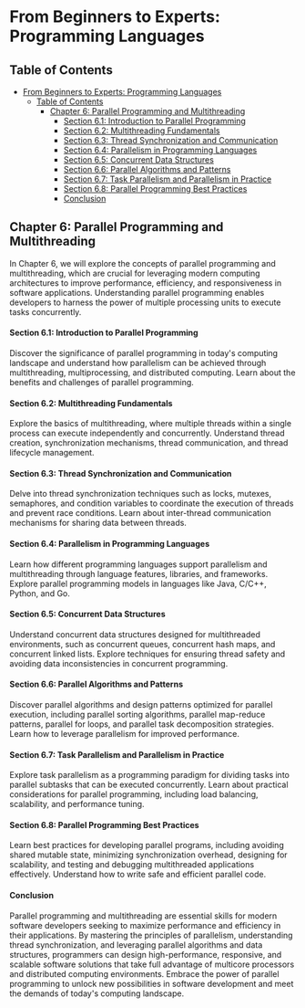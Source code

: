 # From Beginners to Experts: Programming Languages

## Table of Contents

- [From Beginners to Experts: Programming Languages](#from-beginners-to-experts-programming-languages)
  - [Table of Contents](#table-of-contents)
    - [Chapter 6: Parallel Programming and Multithreading](#chapter-6-parallel-programming-and-multithreading)
      - [Section 6.1: Introduction to Parallel Programming](#section-61-introduction-to-parallel-programming)
      - [Section 6.2: Multithreading Fundamentals](#section-62-multithreading-fundamentals)
      - [Section 6.3: Thread Synchronization and Communication](#section-63-thread-synchronization-and-communication)
      - [Section 6.4: Parallelism in Programming Languages](#section-64-parallelism-in-programming-languages)
      - [Section 6.5: Concurrent Data Structures](#section-65-concurrent-data-structures)
      - [Section 6.6: Parallel Algorithms and Patterns](#section-66-parallel-algorithms-and-patterns)
      - [Section 6.7: Task Parallelism and Parallelism in Practice](#section-67-task-parallelism-and-parallelism-in-practice)
      - [Section 6.8: Parallel Programming Best Practices](#section-68-parallel-programming-best-practices)
      - [Conclusion](#conclusion)

## Chapter 6: Parallel Programming and Multithreading

In Chapter 6, we will explore the concepts of parallel programming and multithreading, which are crucial for leveraging modern computing architectures to improve performance, efficiency, and responsiveness in software applications. Understanding parallel programming enables developers to harness the power of multiple processing units to execute tasks concurrently.

#### Section 6.1: Introduction to Parallel Programming

Discover the significance of parallel programming in today's computing landscape and understand how parallelism can be achieved through multithreading, multiprocessing, and distributed computing. Learn about the benefits and challenges of parallel programming.

#### Section 6.2: Multithreading Fundamentals

Explore the basics of multithreading, where multiple threads within a single process can execute independently and concurrently. Understand thread creation, synchronization mechanisms, thread communication, and thread lifecycle management.

#### Section 6.3: Thread Synchronization and Communication

Delve into thread synchronization techniques such as locks, mutexes, semaphores, and condition variables to coordinate the execution of threads and prevent race conditions. Learn about inter-thread communication mechanisms for sharing data between threads.

#### Section 6.4: Parallelism in Programming Languages

Learn how different programming languages support parallelism and multithreading through language features, libraries, and frameworks. Explore parallel programming models in languages like Java, C/C++, Python, and Go.

#### Section 6.5: Concurrent Data Structures

Understand concurrent data structures designed for multithreaded environments, such as concurrent queues, concurrent hash maps, and concurrent linked lists. Explore techniques for ensuring thread safety and avoiding data inconsistencies in concurrent programming.

#### Section 6.6: Parallel Algorithms and Patterns

Discover parallel algorithms and design patterns optimized for parallel execution, including parallel sorting algorithms, parallel map-reduce patterns, parallel for loops, and parallel task decomposition strategies. Learn how to leverage parallelism for improved performance.

#### Section 6.7: Task Parallelism and Parallelism in Practice

Explore task parallelism as a programming paradigm for dividing tasks into parallel subtasks that can be executed concurrently. Learn about practical considerations for parallel programming, including load balancing, scalability, and performance tuning.

#### Section 6.8: Parallel Programming Best Practices

Learn best practices for developing parallel programs, including avoiding shared mutable state, minimizing synchronization overhead, designing for scalability, and testing and debugging multithreaded applications effectively. Understand how to write safe and efficient parallel code.

#### Conclusion

Parallel programming and multithreading are essential skills for modern software developers seeking to maximize performance and efficiency in their applications. By mastering the principles of parallelism, understanding thread synchronization, and leveraging parallel algorithms and data structures, programmers can design high-performance, responsive, and scalable software solutions that take full advantage of multicore processors and distributed computing environments. Embrace the power of parallel programming to unlock new possibilities in software development and meet the demands of today's computing landscape.